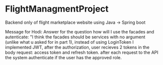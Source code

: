 # FlightManagmentProject
Backend only of flight marketplace website using Java -> Spring boot

Message for Hodi:
Answer for the question how will I use the facades and autenticate:
"I think the facades should be services with no argument (unlike what u asked for in part 1), instead of using LoginToken I implemented JWT,
after the authorization, user recieves 2 tokens in the body request: access token and refresh token. after each request to the API the system authenticate if the user has the approved role.
